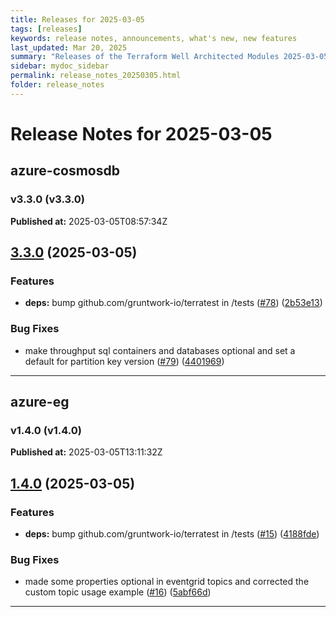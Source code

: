 ```yaml
---
title: Releases for 2025-03-05
tags: [releases]
keywords: release notes, announcements, what's new, new features
last_updated: Mar 20, 2025
summary: "Releases of the Terraform Well Architected Modules 2025-03-05"
sidebar: mydoc_sidebar
permalink: release_notes_20250305.html
folder: release_notes
---
```


# Release Notes for 2025-03-05

## azure-cosmosdb
### v3.3.0 (v3.3.0)
**Published at:** 2025-03-05T08:57:34Z

## [3.3.0](https://github.com/CloudNationHQ/terraform-azure-cosmosdb/compare/v3.2.0...v3.3.0) (2025-03-05)


### Features

* **deps:** bump github.com/gruntwork-io/terratest in /tests ([#78](https://github.com/CloudNationHQ/terraform-azure-cosmosdb/issues/78)) ([2b53e13](https://github.com/CloudNationHQ/terraform-azure-cosmosdb/commit/2b53e130c606c4ba47db1abb007bb1abf313f137))


### Bug Fixes

* make throughput sql containers and databases optional and set a default for partition key version ([#79](https://github.com/CloudNationHQ/terraform-azure-cosmosdb/issues/79)) ([4401969](https://github.com/CloudNationHQ/terraform-azure-cosmosdb/commit/44019693d2dd31bf3c34e047b27dcd4d7994166f))

---

## azure-eg
### v1.4.0 (v1.4.0)
**Published at:** 2025-03-05T13:11:32Z

## [1.4.0](https://github.com/CloudNationHQ/terraform-azure-eg/compare/v1.3.0...v1.4.0) (2025-03-05)


### Features

* **deps:** bump github.com/gruntwork-io/terratest in /tests ([#15](https://github.com/CloudNationHQ/terraform-azure-eg/issues/15)) ([4188fde](https://github.com/CloudNationHQ/terraform-azure-eg/commit/4188fdeffee3ef65478a9012da32373b2fcaa617))


### Bug Fixes

* made some properties optional in eventgrid topics and corrected the custom topic usage example ([#16](https://github.com/CloudNationHQ/terraform-azure-eg/issues/16)) ([5abf66d](https://github.com/CloudNationHQ/terraform-azure-eg/commit/5abf66d41d4d89eea8f51ed3c9657733a762f6b4))

---

